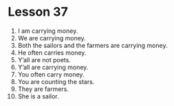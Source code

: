 # Lesson 37

1. I am carrying money.
2. We are carrying money.
3. Both the sailors and the farmers are carrying money.
4. He often carries money.
5. Y’all are not poets.
6. Y’all are carrying money.
7. You often carry money.
8. You are counting the stars.
9. They are farmers.
10. She is a sailor.
